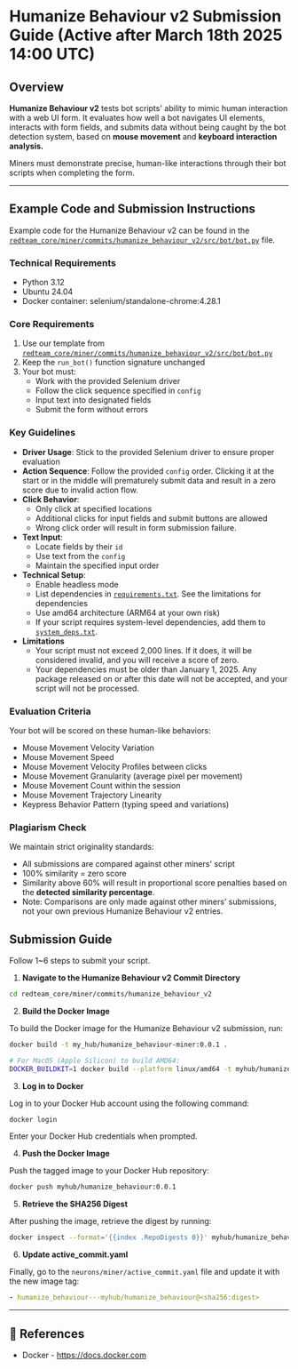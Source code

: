 # Humanize Behaviour v2 Submission Guide (Active after March 18th 2025 14:00 UTC)

## Overview

**Humanize Behaviour v2** tests bot scripts' ability to mimic human interaction with a web UI form. It evaluates how well a bot navigates UI elements, interacts with form fields, and submits data without being caught by the bot detection system, based on  **mouse movement** and **keyboard interaction analysis.**

Miners must demonstrate precise, human-like interactions through their bot scripts when completing the form.

---

## Example Code and Submission Instructions

Example code for the Humanize Behaviour v2 can be found in the [`redteam_core/miner/commits/humanize_behaviour_v2/src/bot/bot.py`](../../redteam_core/miner/commits/humanize_behaviour_v2/src/bot/bot.py) file.

### Technical Requirements

- Python 3.12
- Ubuntu 24.04
- Docker container: selenium/standalone-chrome:4.28.1

### Core Requirements

1. Use our template from [`redteam_core/miner/commits/humanize_behaviour_v2/src/bot/bot.py`](../../redteam_core/miner/commits/humanize_behaviour_v2/src/bot/bot.py)
2. Keep the `run_bot()` function signature unchanged
3. Your bot must:
   - Work with the provided Selenium driver
   - Follow the click sequence specified in `config`
   - Input text into designated fields
   - Submit the form without errors

### Key Guidelines

- **Driver Usage**: Stick to the provided Selenium driver to ensure proper evaluation
- **Action Sequence**: Follow the provided `config` order. Clicking it at the start or in the middle will prematurely submit data and result in a zero score due to invalid action flow.
- **Click Behavior**:
    - Only click at specified locations
    - Additional clicks for input fields and submit buttons are allowed
    - Wrong click order will result in form submission failure.
- **Text Input**:
    - Locate fields by their `id`
    - Use text from the `config`
    - Maintain the specified input order
- **Technical Setup**:
    - Enable headless mode
    - List dependencies in [`requirements.txt`](../../redteam_core/miner/commits/humanize_behaviour_v2/src/bot/requirements.txt). See the limitations for dependencies
    - Use amd64 architecture (ARM64 at your own risk)
    - If your script requires system-level dependencies, add them to  [`system_deps.txt`](../../redteam_core/miner/commits/humanize_behaviour_v2/src/bot/).
- **Limitations**
    - Your script must not exceed 2,000 lines. If it does, it will be considered invalid, and you will receive a score of zero.
    - Your dependencies must be older than January 1, 2025. Any package released on or after this date will not be accepted, and your script will not be processed.

### Evaluation Criteria

Your bot will be scored on these human-like behaviors:

- Mouse Movement Velocity Variation
- Mouse Movement Speed
- Mouse Movement Velocity Profiles between clicks
- Mouse Movement Granularity (average pixel per movement)
- Mouse Movement Count within the session
- Mouse Movement Trajectory Linearity
- Keypress Behavior Pattern (typing speed and variations)

### Plagiarism Check

We maintain strict originality standards:

- All submissions are compared against other miners' script
- 100% similarity = zero score
- Similarity above 60% will result in proportional score penalties based on the **detected similarity percentage**.
- Note: Comparisons are only made against other miners’ submissions, not your own previous Humanize Behaviour v2 entries.

## Submission Guide

Follow 1~6 steps to submit your script.

1. **Navigate to the Humanize Behaviour v2 Commit Directory**

```bash
cd redteam_core/miner/commits/humanize_behaviour_v2
```

2. **Build the Docker Image**

To build the Docker image for the Humanize Behaviour v2 submission, run:

```bash
docker build -t my_hub/humanize_behaviour-miner:0.0.1 .

# For MacOS (Apple Silicon) to build AMD64:
DOCKER_BUILDKIT=1 docker build --platform linux/amd64 -t myhub/humanize_behaviour-miner:0.0.1 .
```

3. **Log in to Docker**

Log in to your Docker Hub account using the following command:

```bash
docker login
```

Enter your Docker Hub credentials when prompted.

4. **Push the Docker Image**

Push the tagged image to your Docker Hub repository:

```bash
docker push myhub/humanize_behaviour:0.0.1
```

5. **Retrieve the SHA256 Digest**

After pushing the image, retrieve the digest by running:

```bash
docker inspect --format='{{index .RepoDigests 0}}' myhub/humanize_behaviour:0.0.1
```

6. **Update active_commit.yaml**

Finally, go to the `neurons/miner/active_commit.yaml` file and update it with the new image tag:

```yaml
- humanize_behaviour---myhub/humanize_behaviour@<sha256:digest>
```

---

## 📑 References

- Docker - <https://docs.docker.com>
